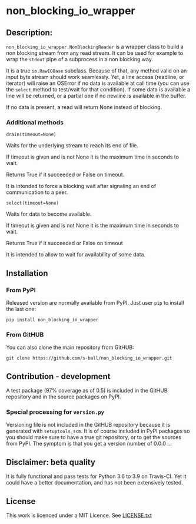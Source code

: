 # non_blocking_io_wrapper

## Description:

`non_blocking_io_wrapper.NonBlockingReader` is a wrapper class to
build a non blocking stream from any read stream. It can be used for
example to wrap the `stdout` pipe of a subprocess in a non blocking way.

It is a true `io.RawIOBase` subclass. Because of that, any method valid
on an input byte stream should work seamlessly. Yet, a line access
(readline, or iterator) will raise an OSError if no data is available at
call time (you can use the `select` method to test/wait for
that condition). If some data is available a line will be returned, or a
partial one if no newline is available in the buffer.

If no data is present, a read will return None instead of blocking.

### Additional methods

    drain(timeout=None)
    
Waits for the underlying stream to reach its end of file.

If timeout is given and is not None it is the maximum time in
seconds to wait.

Returns True if it succeeded or False on timeout.

It is intended to force a blocking wait after signaling an end of
communication to a peer.

    select(timeout=None)
    
Waits for data to become available.

If timeout is given and is not None it is the maximum time in
seconds to wait.

Returns True if it succeeded or False on timeout

It is intended to allow to wait for availability of some data.

## Installation

### From PyPI

Released version are normally available from PyPI. Just user `pip` to
install the last one:

    pip install non_blocking_io_wrapper
    
### From GitHUB

You can also clone the main repository from GitHUB:

    git clone https://github.com/s-ball/non_blocking_io_wrapper.git

## Contribution - development

A test package (97% coverage as of 0.5) is included in the GitHUB
repository and in the source packages on PyPI.

### Special processing for `version.py`

Versioning file is not included in the GitHUB repository because it is
generated with `setuptools_scm`. It is of course included in PyPI packages
so you should make sure to have a true git repository, or to get the sources
from PyPI. The symptom is that you get a version number of 0.0.0 ...

## Disclaimer: beta quality

It is fully functional and pass tests for Python 3.6 to 3.9 on Travis-CI.
Yet it could have a better documentation, and has not been extensively
tested.

## License

This work is licenced under a MIT Licence. See
[LICENSE.txt](https://raw.githubusercontent.com/s-ball/non_blocking_io_wrapper/master/LICENCE.txt)